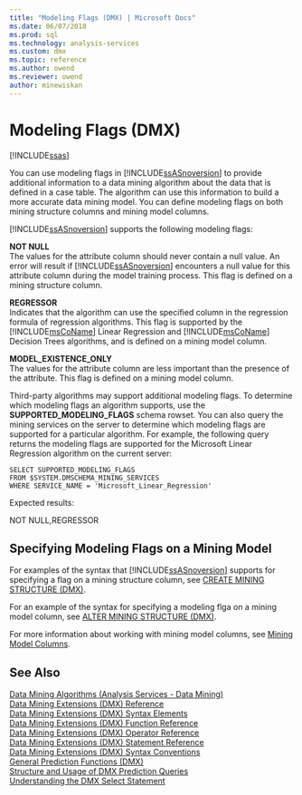 ```yaml
---
title: "Modeling Flags (DMX) | Microsoft Docs"
ms.date: 06/07/2018
ms.prod: sql
ms.technology: analysis-services
ms.custom: dmx
ms.topic: reference
ms.author: owend
ms.reviewer: owend
author: minewiskan
---
```

# Modeling Flags (DMX)
[!INCLUDE[ssas](../includes/applies-to-version/ssas.md)]

  You can use modeling flags in [!INCLUDE[ssASnoversion](../includes/ssasnoversion-md.md)] to provide additional information to a data mining algorithm about the data that is defined in a case table. The algorithm can use this information to build a more accurate data mining model. You can define modeling flags on both mining structure columns and mining model columns.  
  
 [!INCLUDE[ssASnoversion](../includes/ssasnoversion-md.md)] supports the following modeling flags:  
  
 **NOT NULL**  
 The values for the attribute column should never contain a null value. An error will result if [!INCLUDE[ssASnoversion](../includes/ssasnoversion-md.md)] encounters a null value for this attribute column during the model training process. This flag is defined on a mining structure column.  
  
 **REGRESSOR**  
 Indicates that the algorithm can use the specified column in the regression formula of regression algorithms. This flag is supported by the [!INCLUDE[msCoName](../includes/msconame-md.md)] Linear Regression and [!INCLUDE[msCoName](../includes/msconame-md.md)] Decision Trees algorithms, and is defined on a mining model column.  
  
 **MODEL_EXISTENCE_ONLY**  
 The values for the attribute column are less important than the presence of the attribute. This flag is defined on a mining model column.  
  
 Third-party algorithms may support additional modeling flags. To determine which modeling flags an algorithm supports, use the **SUPPORTED_MODELING_FLAGS** schema rowset. You can also query the mining services on the server to determine which modeling flags are supported for a particular algorithm. For example, the following query returns the modeling flags are supported for the Microsoft Linear Regression algorithm on the current server:  
  
```  
SELECT SUPPORTED_MODELING_FLAGS  
FROM $SYSTEM.DMSCHEMA_MINING_SERVICES  
WHERE SERVICE_NAME = 'Microsoft_Linear_Regression'  
```  
  
 Expected results:  
  
 NOT NULL,REGRESSOR  
  
## Specifying Modeling Flags on a Mining Model  
 For examples of the syntax that [!INCLUDE[ssASnoversion](../includes/ssasnoversion-md.md)] supports for specifying a flag on a mining structure column, see [CREATE MINING STRUCTURE &#40;DMX&#41;](../dmx/create-mining-structure-dmx.md).  
  
 For an example of the syntax for specifying a modeling flga on a mining model column, see [ALTER MINING STRUCTURE &#40;DMX&#41;](../dmx/alter-mining-structure-dmx.md).  
  
 For more information about working with mining model columns, see [Mining Model Columns](https://docs.microsoft.com/analysis-services/data-mining/mining-model-columns).  
  
## See Also  
 [Data Mining Algorithms &#40;Analysis Services - Data Mining&#41;](https://docs.microsoft.com/analysis-services/data-mining/data-mining-algorithms-analysis-services-data-mining)   
 [Data Mining Extensions &#40;DMX&#41; Reference](../dmx/data-mining-extensions-dmx-reference.md)   
 [Data Mining Extensions &#40;DMX&#41; Syntax Elements](../dmx/data-mining-extensions-dmx-syntax-elements.md)   
 [Data Mining Extensions &#40;DMX&#41; Function Reference](../dmx/data-mining-extensions-dmx-function-reference.md)   
 [Data Mining Extensions &#40;DMX&#41; Operator Reference](../dmx/data-mining-extensions-dmx-operator-reference.md)   
 [Data Mining Extensions &#40;DMX&#41; Statement Reference](../dmx/data-mining-extensions-dmx-statements.md)   
 [Data Mining Extensions &#40;DMX&#41; Syntax Conventions](../dmx/data-mining-extensions-dmx-syntax-conventions.md)   
 [General Prediction Functions &#40;DMX&#41;](../dmx/general-prediction-functions-dmx.md)   
 [Structure and Usage of DMX Prediction Queries](../dmx/structure-and-usage-of-dmx-prediction-queries.md)   
 [Understanding the DMX Select Statement](../dmx/understanding-the-dmx-select-statement.md)  
  
  
